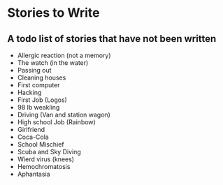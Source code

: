 # Stories to Write

## A todo list of stories that have not been written

* Allergic reaction (not a memory)
* The watch (in the water)
* Passing out
* Cleaning houses
* First computer
* Hacking
* First Job (Logos)
* 98 lb weakling
* Driving (Van and station wagon)
* High school Job (Rainbow)
* Girlfriend
* Coca-Cola
* School Mischief
* Scuba and Sky Diving
* Wierd virus (knees)
* Hemochromatosis
* Aphantasia
